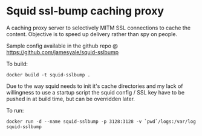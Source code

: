 Squid ssl-bump caching proxy
============================

A caching proxy server to selectively MITM SSL connections to cache the content. Objective is to speed up delivery rather than spy on people. 

Sample config available in the github repo @ https://github.com/jamesyale/squid-sslbump

To build: 

    docker build -t squid-sslbump .

Due to the way squid needs to init it's cache directories and my lack of willingness to use a startup script the squid config / SSL key have to be pushed in at build time, but can be overridden later. 

To run: 

    docker run -d --name squid-sslbump -p 3128:3128 -v `pwd`/logs:/var/log squid-sslbump
